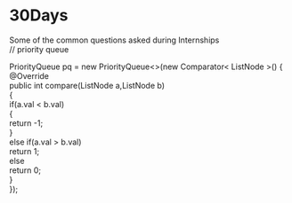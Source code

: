 # 30Days
Some of the common questions asked during Internships
<br>
// priority queue <br>

PriorityQueue<ListNode> pq = new PriorityQueue<>(new Comparator< ListNode >() { <br>
            @Override <br>
            public int compare(ListNode a,ListNode b)<br>
            {<br>
                if(a.val < b.val)<br>
                {<br>
                    return -1;<br>
                }<br>
                else if(a.val > b.val)<br>
                    return 1;<br>
                else<br>
                    return 0;<br>
            }<br>
        });<br>
